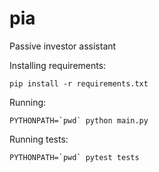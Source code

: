 # pia
Passive investor assistant

Installing requirements:
```
pip install -r requirements.txt
```

Running:
```
PYTHONPATH=`pwd` python main.py
```

Running tests:
```
PYTHONPATH=`pwd` pytest tests
```